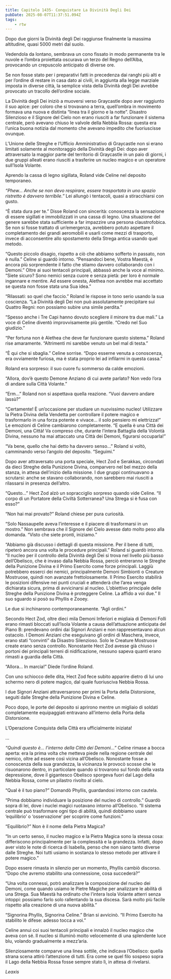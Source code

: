 ```yaml
---
title: Capitolo 1435- Conquistare La Divinità Degli Dei
pubDate: 2025-08-07T11:37:51.094Z
tags:
    - rtw
---
```



Dopo due giorni la Divinità degli Dei raggiunse finalmente la massima altitudine, quasi 5000 metri dal suolo.


Vedendola da lontano, sembrava un cono fissato in modo permanente tra le nuvole e l’ombra proiettata oscurava un terzo del Regno dell’Alba, provocando un crepuscolo anticipato di diverse ore.


Se non fosse stato per i preparativi fatti in precedenza dai ranghi più alti e per l’ordine di restare in casa dato ai civili, in aggiunta alla legge marziale imposta in diverse città, la semplice vista della Divinità degli Dei avrebbe provocato un tracollo dell’ordine sociale.


La Divinità degli Dei iniziò a muoversi verso Graycastle dopo aver raggiunto il suo apice: per coloro che si trovavano a terra, quell’ombra in movimento formava una nuova e distinta “linea tra il giorno e la notte”. Disastro Silenzioso e il Signore del Cielo non erano riusciti a far funzionare il sistema centrale, però avevano chiuso le valvole della Nebbia Rossa: questa era l’unica buona notizia dal momento che avevano impedito che fuoriuscisse ovunque.


L’Unione delle Streghe e l’Ufficio Amministrativo di Graycastle non si erano limitati solamente al monitoraggio della Divinità degli Dei: dopo aver attraversato la maggior parte del territorio di Graycastle in un paio di giorni, i due gruppi alleati erano riusciti a trasferire un nucleo magico e un operatore sull’Isola Volante.


Aprendo la cassa di legno sigillata, Roland vide Celine nel deposito temporaneo.


<em>“Phew… Anche se non devo respirare, essere trasportata in uno spazio ristretto è davvero terribile.”</em> Lei allungò i tentacoli, quasi a stiracchiarsi con gusto.


“È stata dura per te.” Disse Roland con sincerità: conoscenza la sensazione di essere sigillati e immobilizzati in una cassa di legno. Una situazione del genere sarebbe stata sufficiente a far impazzire una persona claustrofobica. Se non si fosse trattato di un’emergenza, avrebbero potuto aspettare il completamento dei grandi aeromobili e usarli come mezzi di trasporto, invece di acconsentire allo spostamento della Strega antica usando quel metodo.


“Questo piccolo disagio, rispetto a ciò che abbiamo sofferto in passato, non è nulla.” Celine si guardò intorno. “Pensandoci bene, Vostra Maestà, è ancora più sorprendente il fatto che stiamo davvero collaborando con i Demoni.” Oltre ai suoi tentacoli principali, abbassò anche la voce al minimo. “Siete sicuro? Sono nemici senza cuore e senza pietà: per loro è normale ingannare e mentire. Ad essere onesta, Alethea non avrebbe mai accettato se questa non fosse stata una Sua idea.”


“Rilassati: so quel che faccio.” Roland le rispose in tono serio usando la sua coscienza. “La Divinità degli Dei non può assolutamente precipitare sui Quattro Regni: non possiamo subire una simile perdita.”


“Spesso anche i Tre Capi hanno dovuto scegliere il minore tra due mali.” La voce di Celine diventò improvvisamente più gentile. “Credo nel Suo giudizio.”


“Per fortuna non è Alethea che deve far funzionare questo sistema.” Roland rise amaramente. “Altrimenti mi sarebbe venuto un bel mal di testa.”


“È qui che si sbaglia.” Celine sorrise. “Dopo esserne venuta a conoscenza, era ovviamente furiosa, ma è stata proprio lei ad infilarmi in questa cassa.”


Roland era sorpreso: il suo cuore fu sommerso da calde emozioni.


“Allora, dov’è questo Demone Anziano di cui avete parlato? Non vedo l’ora di andare sulla Città Volante.”


“Erm…” Roland non si aspettava quella reazione. “Vuoi davvero andare lassù?”


“Certamente! È un’occasione per studiare un nuovissimo nucleo! Utilizzare la Pietra Divina della Vendetta per controllare il potere magico e trasformarlo in una forza potente e vivace… il solo pensiero mi elettrizza!” Le emozioni di Celine cambiarono completamente. “E quella è una Città dei Demoni, una Città! Va compreso che, durante l’intera Battaglia della Volontà Divina, nessuno ha mai attaccato una Città dei Demoni, figurarsi occuparla!”


“Va bene, quello che hai detto ha davvero senso…” Roland si voltò, camminando verso l’angolo del deposito. “Seguimi.”


Dopo aver attraversato una porta speciale, Hect Zod e Serakkas, circondati da dieci Streghe della Punizione Divina, comparvero nel bel mezzo della stanza, in attesa dell’inizio della missione. I due gruppi continuavano a scrutarsi: anche se stavano collaborando, non sarebbero mai riusciti a rilassarsi in presenza dell’altro.


“Questo…” Hect Zod alzò un sopracciglio sorpreso quando vide Celine. “Il corpo di un Portatore della Civiltà Sotterranea? Una Strega si è fusa con esso?”


“Non hai mai provato?” Roland chiese per pura curiosità.


“Solo Nassaupelle aveva l’interesse e il piacere di trasformarsi in un mostro.” Non sembrava che il Signore del Cielo avesse dato molto peso alla domanda. “Visto che siete pronti, iniziamo.”


“Abbiamo già discusso i dettagli di questa missione. Per il bene di tutti, ripeterò ancora una volta le procedure principali.” Roland si guardò intorno. “Il nucleo per il controllo della Divinità degli Dei si trova nel livello più basso dell’Obelisco, che è invaso dalla Nebbia Rossa, perciò entreranno le Streghe della Punizione Divina e il Primo Esercito come forze principali. Laggiù potrebbero esserci dei nemici, principalmente Demoni Simbionti o Creature Mostruose, quindi non avanzate frettolosamente. Il Primo Esercito stabilirà le posizioni difensive nei punti cruciali e attenderà che l’area venga dichiarata sicura, prima di avvicinarsi al nucleo. L’obiettivo principale delle Streghe della Punizione Divina è proteggere Celine. La affido a voi due.” Il suo sguardo si posò su Phyllis e Zooey.


Le due si inchinarono contemporaneamente. “Agli ordini.”


Secondo Hect Zod, oltre dieci mila Demoni Inferiori e migliaia di Demoni Folli erano rimasti bloccati sull’Isola Volante a causa dell’attuazione anticipata del Piano B: prendevano ordini dai Signori Anziani e non rappresentavano alcun ostacolo. I Demoni Anziani che eseguivano gli ordini di Maschera, invece, erano stati “convinti” da Disastro Silenzioso. Solo le Creature Mostruose create erano senza controllo. Nonostante Hect Zod avesse già chiuso i portoni dei principali terreni di nidificazione, nessuno sapeva quanti erano rimasti a guardia della Città.


“Allora… In marcia!” Diede l’ordine Roland.


Con uno schiocco delle dita, Hect Zod fece subito apparire dietro di lui uno schermo nero di potere magico, dal quale fuoriusciva Nebbia Rossa.


I due Signori Anziani attraversarono per primi la Porta della Distorsione, seguiti dalle Streghe della Punizione Divina e Celine.


Poco dopo, le porte del deposito si aprirono mentre un migliaio di soldati completamente equipaggiati entravano all’interno della Porta della Distorsione.


L’Operazione Conquista della Città era ufficialmente iniziata!






…






<em>“Quindi questo è… l’interno della Città dei Demoni…”</em> Celine rimase a bocca aperta: era la prima volta che metteva piede nella regione centrale del nemico, oltre ad essere così vicina all’Obelisco. Nonostante fosse a conoscenza della sua grandezza, la vicinanza le provocò scosse che le risuonarono dentro, in particolare quando si trovarono sul fondo della vasta depressione, dove il gigantesco Obelisco sporgeva fuori dal Lago della Nebbia Rossa, come un pilastro rivolto al cielo.


“Qual è il tuo piano?” Domandò Phyllis, guardandosi intorno con cautela.


“Prima dobbiamo individuare la posizione del nucleo di controllo.” Guardò sopra di lei, dove i nuclei magici ruotavano intorno all’Obelisco. “Il sistema centrale può trasformare ogni tipo di abilità, quindi dobbiamo usare ‘equilibrio’ o ‘osservazione’ per scoprire come funzioni.”


“Equilibrio?” Non è il nome della Pietra Magica?


“In un certo senso, il nucleo magico e la Pietra Magica sono la stessa cosa: differiscono principalmente per la complessità e la grandezza. Infatti, dopo aver visto le note di ricerca di Isabella, penso che non siano tanto diverse dalle Streghe. Noi tutti usiamo in sostanza lo stesso metodo per attivare il potere magico.”


Dopo essere rimasta in silenzio per un momento, Phyllis cambiò discorso. “Dopo che avremo stabilito una connessione, cosa succederà?”


“Una volta connessi, potrò analizzare la composizione del nucleo dei Demoni, come quando usiamo le Pietre Magiche per analizzare le abilità di una Strega. Sua Maestà ha ordinato che l’intera Isola Volante atterri senza intoppi: possiamo farlo solo rallentando la sua discesa. Sarà molto più facile rispetto alla creazione di una nuova abilità.”


“Signorina Phyllis, Signorina Celine.” Brian si avvicinò. “Il Primo Esercito ha stabilito le difese: adesso tocca a voi.”


Celine annuì coi suoi tentacoli principali e innalzò il nucleo magico che aveva con sé. Il nucleo si illuminò molto velocemente di una splendente luce blu, volando gradualmente a mezz’aria.


Silenziosamente comparve una linea sottile, che indicava l’Obelisco: quella strana scena attirò l’attenzione di tutti.  Era come se quel filo sospeso sopra il Lago della Nebbia Rossa fosse sempre stato lì, in attesa di rivelarsi.










<em>Leaxis</em>
                                


                                



